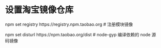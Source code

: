 <!--  -->
<h1>设置淘宝镜像仓库</h1>
<p>npm set registry https://registry.npm.taobao.org # 注册模块镜像</p>
<p>npm set disturl https://npm.taobao.org/dist # node-gyp 编译依赖的 node 源码镜像</p>